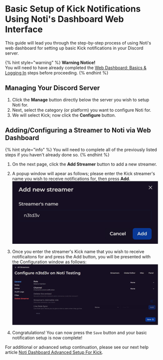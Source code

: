 # Basic Setup of Kick Notifications Using Noti's Dashboard Web Interface

This guide will lead you through the step-by-step process of using Noti's web dashboard for setting up basic Kick notifications in your Discord server.

{% hint style="warning" %} **Warning Notice!** \
You will need to have already completed the [Web Dashboard: Basics & Logging In](dashboard.md) steps before proceeding.
{% endhint %}

## Managing Your Discord Server

1. Click the **Manage** button directly below the server you wish to setup Noti for.
2. Next, select the category (or platform) you want to configure Noti for.
3. We will select Kick; now click the **Configure** button.

## Adding/Configuring a Streamer to Noti via Web Dashboard

{% hint style="info" %} 
You will need to complete all of the previously listed steps if you haven't already done so.
{% endhint %}

1. On the next page, click the **Add Streamer** button to add a new streamer.
2. A popup window will apear as follows; please enter the Kick streamer's name you wish to receive notifications for, then press **Add**. \
![](../../.gitbook/assets/streamer_web_dashboard_addstreamer.png)
3. Once you enter the streamer's Kick name that you wish to receive notificaitons for and press the Add button, you will be presented with the Configuration window as follows:
![](../../.gitbook/assets/streamer_web_dashboard_configurestreamer.png)

4. Congratulations! You can now press the `Save` button and your basic notification setup is now complete!

For additional or advanced setup continuation, please see our next help article [Noti Dashboard Advanced Setup For Kick](dashboard-advanced-setup-for-kick.md).
